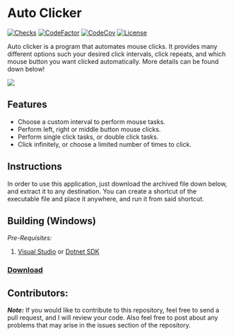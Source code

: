 # Auto Clicker
[![Checks](https://img.shields.io/github/checks-status/Iswenzz/AutoClicker/master?logo=github)](https://github.com/Iswenzz/AutoClicker/actions)
[![CodeFactor](https://img.shields.io/codefactor/grade/github/Iswenzz/AutoClicker?label=codefactor&logo=codefactor)](https://www.codefactor.io/repository/github/iswenzz/AutoClicker)
[![CodeCov](https://img.shields.io/codecov/c/github/Iswenzz/AutoClicker?label=codecov&logo=codecov)](https://codecov.io/gh/Iswenzz/AutoClicker)
[![License](https://img.shields.io/github/license/Iswenzz/AutoClicker?color=blue&logo=gitbook&logoColor=white)](https://github.com/Iswenzz/AutoClicker/blob/master/LICENSE)

Auto clicker is a program that automates mouse clicks. It provides many different options such your desired click intervals, click repeats, and which mouse button you want
clicked automatically. More details can be found down below!

![](https://i.imgur.com/BZV2aw6.png)

## Features
* Choose a custom interval to perform mouse tasks.
* Perform left, right or middle button mouse clicks.
* Perform single click tasks, or double click tasks.
* Click infinitely, or choose a limited number of times to click.

## Instructions
In order to use this application, just download the archived file down below, and extract it to any destination. You can create a shortcut of the executable file and place it anywhere, and run it from said shortcut.

## Building (Windows)
_Pre-Requisites:_
1. [Visual Studio](https://visualstudio.microsoft.com/) or [Dotnet SDK](https://dotnet.microsoft.com/download)

### [Download](https://github.com/Iswenzz/AutoClicker/releases)

## Contributors:
***Note:*** If you would like to contribute to this repository, feel free to send a pull request, and I will review your code. Also feel free to post about any problems that may arise in the issues section of the repository.

